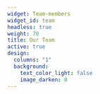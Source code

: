 ```yaml
---
widget: Team-members
widget_id: team
headless: true
weight: 70
title: Our Team
active: true
design:
  columns: "1"
  background:
    text_color_light: false
    image_darken: 0
---
```

